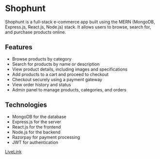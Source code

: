 # Shophunt

Shophunt is a full-stack e-commerce app built using the MERN (MongoDB, Express.js, React.js, Node.js) stack. It allows users to browse, search for, and purchase products online.

## Features

- Browse products by category
- Search for products by name or description
- View product details, including images and specifications
- Add products to a cart and proceed to checkout
- Checkout securely using a payment gateway
- View order history and status
- Admin panel to manage products, categories, and orders

## Technologies

- MongoDB for the database
- Express.js for the server
- React.js for the frontend
- Node.js for the backend
- Razorpay for payment processing
- JWT for authentication


[LiveLink](https://shop-hunt.netlify.app/)



